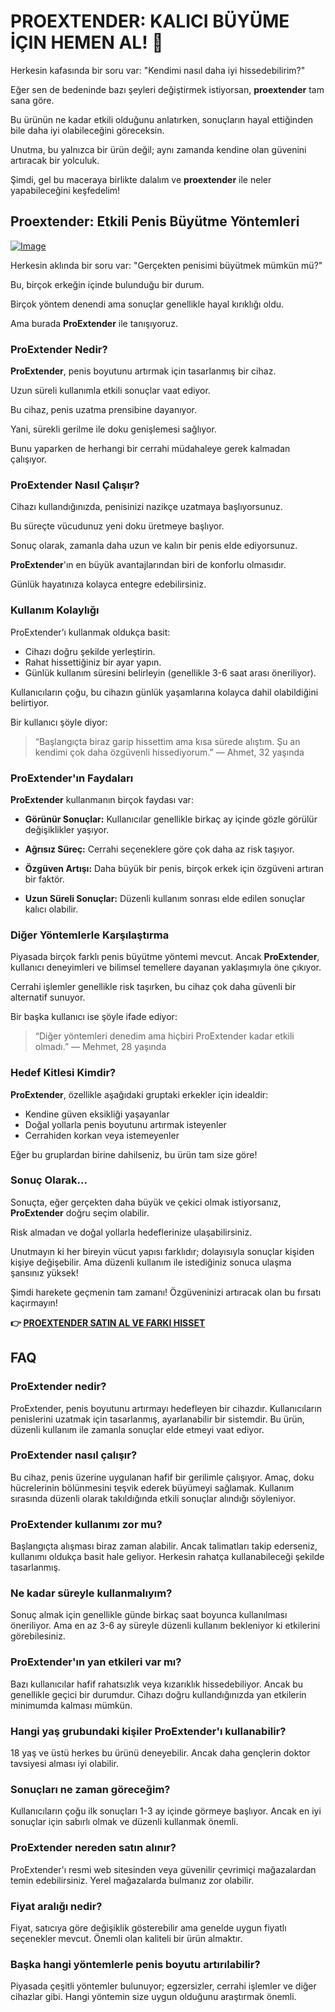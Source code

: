 # PROEXTENDER: KALICI BÜYÜME İÇIN HEMEN AL! 🚀

Herkesin kafasında bir soru var: "Kendimi nasıl daha iyi hissedebilirim?" 

Eğer sen de bedeninde bazı şeyleri değiştirmek istiyorsan, **proextender** tam sana göre. 

Bu ürünün ne kadar etkili olduğunu anlatırken, sonuçların hayal ettiğinden bile daha iyi olabileceğini göreceksin. 

Unutma, bu yalnızca bir ürün değil; aynı zamanda kendine olan güvenini artıracak bir yolculuk. 

Şimdi, gel bu maceraya birlikte dalalım ve **proextender** ile neler yapabileceğini keşfedelim!

## Proextender: Etkili Penis Büyütme Yöntemleri

[![Image](https://www2.sellhealth.com/26/proextender_4_1.jpg)](https://gchaffi.com/1iJz4Kbd)

Herkesin aklında bir soru var: "Gerçekten penisimi büyütmek mümkün mü?" 

Bu, birçok erkeğin içinde bulunduğu bir durum. 

Birçok yöntem denendi ama sonuçlar genellikle hayal kırıklığı oldu. 

Ama burada **ProExtender** ile tanışıyoruz.

### ProExtender Nedir?

**ProExtender**, penis boyutunu artırmak için tasarlanmış bir cihaz. 

Uzun süreli kullanımla etkili sonuçlar vaat ediyor. 

Bu cihaz, penis uzatma prensibine dayanıyor. 

Yani, sürekli gerilme ile doku genişlemesi sağlıyor.

Bunu yaparken de herhangi bir cerrahi müdahaleye gerek kalmadan çalışıyor.

### ProExtender Nasıl Çalışır?

Cihazı kullandığınızda, penisinizi nazikçe uzatmaya başlıyorsunuz.

Bu süreçte vücudunuz yeni doku üretmeye başlıyor.

Sonuç olarak, zamanla daha uzun ve kalın bir penis elde ediyorsunuz.

**ProExtender**'ın en büyük avantajlarından biri de konforlu olmasıdır. 

Günlük hayatınıza kolayca entegre edebilirsiniz.

### Kullanım Kolaylığı

ProExtender’ı kullanmak oldukça basit:

- Cihazı doğru şekilde yerleştirin.
- Rahat hissettiğiniz bir ayar yapın.
- Günlük kullanım süresini belirleyin (genellikle 3-6 saat arası öneriliyor).

Kullanıcıların çoğu, bu cihazın günlük yaşamlarına kolayca dahil olabildiğini belirtiyor.

Bir kullanıcı şöyle diyor:

> “Başlangıçta biraz garip hissettim ama kısa sürede alıştım. Şu an kendimi çok daha özgüvenli hissediyorum.” 
> — Ahmet, 32 yaşında

### ProExtender'ın Faydaları

**ProExtender** kullanmanın birçok faydası var:

- **Görünür Sonuçlar:** Kullanıcılar genellikle birkaç ay içinde gözle görülür değişiklikler yaşıyor.
  
- **Ağrısız Süreç:** Cerrahi seçeneklere göre çok daha az risk taşıyor.
  
- **Özgüven Artışı:** Daha büyük bir penis, birçok erkek için özgüveni artıran bir faktör.
  
- **Uzun Süreli Sonuçlar:** Düzenli kullanım sonrası elde edilen sonuçlar kalıcı olabilir.

### Diğer Yöntemlerle Karşılaştırma

Piyasada birçok farklı penis büyütme yöntemi mevcut. Ancak **ProExtender**, kullanıcı deneyimleri ve bilimsel temellere dayanan yaklaşımıyla öne çıkıyor. 

Cerrahi işlemler genellikle risk taşırken, bu cihaz çok daha güvenli bir alternatif sunuyor.

Bir başka kullanıcı ise şöyle ifade ediyor:

> “Diğer yöntemleri denedim ama hiçbiri ProExtender kadar etkili olmadı.” 
> — Mehmet, 28 yaşında

### Hedef Kitlesi Kimdir?

**ProExtender**, özellikle aşağıdaki gruptaki erkekler için idealdir:

- Kendine güven eksikliği yaşayanlar
- Doğal yollarla penis boyutunu artırmak isteyenler
- Cerrahiden korkan veya istemeyenler

Eğer bu gruplardan birine dahilseniz, bu ürün tam size göre!

### Sonuç Olarak…

Sonuçta, eğer gerçekten daha büyük ve çekici olmak istiyorsanız, **ProExtender** doğru seçim olabilir. 

Risk almadan ve doğal yollarla hedeflerinize ulaşabilirsiniz.

Unutmayın ki her bireyin vücut yapısı farklıdır; dolayısıyla sonuçlar kişiden kişiye değişebilir. Ama düzenli kullanım ile istediğiniz sonuca ulaşma şansınız yüksek!

Şimdi harekete geçmenin tam zamanı! Özgüveninizi artıracak olan bu fırsatı kaçırmayın!



**👉 [PROEXTENDER SATIN AL VE FARKI HISSET](https://gchaffi.com/1iJz4Kbd)**

## FAQ

### ProExtender nedir?  
ProExtender, penis boyutunu artırmayı hedefleyen bir cihazdır. Kullanıcıların penislerini uzatmak için tasarlanmış, ayarlanabilir bir sistemdir. Bu ürün, düzenli kullanım ile zamanla sonuçlar elde etmeyi vaat ediyor.

### ProExtender nasıl çalışır?  
Bu cihaz, penis üzerine uygulanan hafif bir gerilimle çalışıyor. Amaç, doku hücrelerinin bölünmesini teşvik ederek büyümeyi sağlamak. Kullanım sırasında düzenli olarak takıldığında etkili sonuçlar alındığı söyleniyor.

### ProExtender kullanımı zor mu?  
Başlangıçta alışması biraz zaman alabilir. Ancak talimatları takip ederseniz, kullanımı oldukça basit hale geliyor. Herkesin rahatça kullanabileceği şekilde tasarlanmış.

### Ne kadar süreyle kullanmalıyım?  
Sonuç almak için genellikle günde birkaç saat boyunca kullanılması öneriliyor. Ama en az 3-6 ay süreyle düzenli kullanım bekleniyor ki etkilerini görebilesiniz.

### ProExtender'ın yan etkileri var mı?  
Bazı kullanıcılar hafif rahatsızlık veya kızarıklık hissedebiliyor. Ancak bu genellikle geçici bir durumdur. Cihazı doğru kullandığınızda yan etkilerin minimumda kalması mümkün.

### Hangi yaş grubundaki kişiler ProExtender'ı kullanabilir?  
18 yaş ve üstü herkes bu ürünü deneyebilir. Ancak daha gençlerin doktor tavsiyesi alması iyi olabilir.

### Sonuçları ne zaman göreceğim?  
Kullanıcıların çoğu ilk sonuçları 1-3 ay içinde görmeye başlıyor. Ancak en iyi sonuçlar için sabırlı olmak ve düzenli kullanmak önemli.

### ProExtender nereden satın alınır?  
ProExtender'ı resmi web sitesinden veya güvenilir çevrimiçi mağazalardan temin edebilirsiniz. Yerel mağazalarda bulmanız zor olabilir.

### Fiyat aralığı nedir?  
Fiyat, satıcıya göre değişiklik gösterebilir ama genelde uygun fiyatlı seçenekler mevcut. Önemli olan kaliteli bir ürün almaktır.

### Başka hangi yöntemlerle penis boyutu artırılabilir?  
Piyasada çeşitli yöntemler bulunuyor; egzersizler, cerrahi işlemler ve diğer cihazlar gibi. Hangi yöntemin size uygun olduğunu araştırmak önemli.
